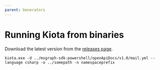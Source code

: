 ```yaml
---
parent: Generators
---
```


# Running Kiota from binaries

Download the latest version from the [releases page](https://github.com/microsoft/kiota/releases/latest).

```Shell
kiota.exe -d ../msgraph-sdk-powershell/openApiDocs/v1.0/mail.yml --language csharp -o ../somepath -n namespaceprefix
```

